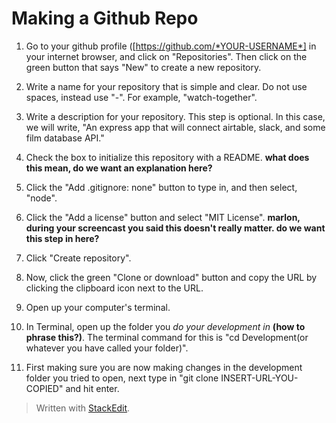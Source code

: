 
# Making a Github Repo

1. Go to your github profile ([https://github.com/*YOUR-USERNAME*] in your internet browser, and click on "Repositories". Then click on the green button that says "New" to create a new repository. 

2. Write a name for your repository that is simple and clear. Do not use spaces, instead use "-". For example, "watch-together".

3. Write a description for your repository. This step is optional. In this case, we will write, "An express app that will connect airtable, slack, and some film database API."

4. Check the box to initialize this repository with a README. **what does this mean, do we want an explanation here?**

5. Click the "Add .gitignore: none" button to type in, and then select, "node".

6. Click the "Add a license" button and select "MIT License". **marlon, during your screencast you said this doesn't really matter. do we want this step in here?**

7. Click "Create repository".

8. Now, click the green "Clone or download" button and copy the URL by clicking the clipboard icon next to the URL.

9. Open up your computer's terminal.
 
10. In Terminal, open up the folder you *do your development in* **(how to phrase this?)**. The terminal command for this is "cd Development(or whatever you have called your folder)".

11. First making sure you are now making changes in the development folder you tried to open, next type in "git clone INSERT-URL-YOU-COPIED" and hit enter.




> Written with [StackEdit](https://stackedit.io/).
<!--stackedit_data:
eyJoaXN0b3J5IjpbNTg2NTQ5MDU2LC0xNzY4MTYzMTc4LDU4Mj
I2NTYxMCwyMjU0NDQ2ODcsMTM4MzUyODgyNl19
-->